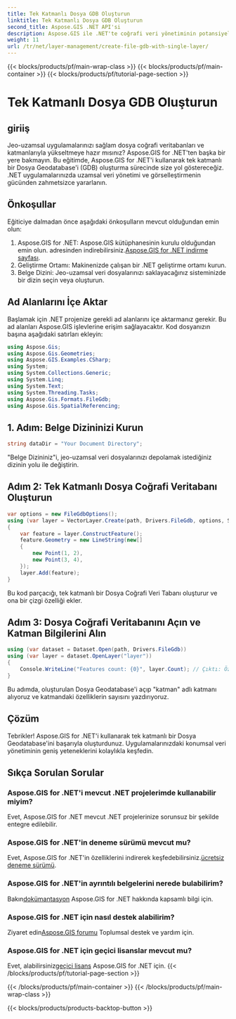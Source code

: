 ```yaml
---
title: Tek Katmanlı Dosya GDB Oluşturun
linktitle: Tek Katmanlı Dosya GDB Oluşturun
second_title: Aspose.GIS .NET API'si
description: Aspose.GIS ile .NET'te coğrafi veri yönetiminin potansiyelini ortaya çıkarın. Dosya Coğrafi Veritabanlarını ve katmanlarını adım adım nasıl oluşturacağınızı öğrenin. Şimdi İndirin!
weight: 11
url: /tr/net/layer-management/create-file-gdb-with-single-layer/
---
```


{{< blocks/products/pf/main-wrap-class >}}
{{< blocks/products/pf/main-container >}}
{{< blocks/products/pf/tutorial-page-section >}}

# Tek Katmanlı Dosya GDB Oluşturun

## giriiş
Jeo-uzamsal uygulamalarınızı sağlam dosya coğrafi veritabanları ve katmanlarıyla yükseltmeye hazır mısınız? Aspose.GIS for .NET'ten başka bir yere bakmayın. Bu eğitimde, Aspose.GIS for .NET'i kullanarak tek katmanlı bir Dosya Geodatabase'i (GDB) oluşturma sürecinde size yol göstereceğiz. .NET uygulamalarınızda uzamsal veri yönetimi ve görselleştirmenin gücünden zahmetsizce yararlanın.
## Önkoşullar
Eğiticiye dalmadan önce aşağıdaki önkoşulların mevcut olduğundan emin olun:
1.  Aspose.GIS for .NET: Aspose.GIS kütüphanesinin kurulu olduğundan emin olun. adresinden indirebilirsiniz.[Aspose.GIS for .NET indirme sayfası](https://releases.aspose.com/gis/net/).
2. Geliştirme Ortamı: Makinenizde çalışan bir .NET geliştirme ortamı kurun.
3. Belge Dizini: Jeo-uzamsal veri dosyalarınızı saklayacağınız sisteminizde bir dizin seçin veya oluşturun.
## Ad Alanlarını İçe Aktar
Başlamak için .NET projenize gerekli ad alanlarını içe aktarmanız gerekir. Bu ad alanları Aspose.GIS işlevlerine erişim sağlayacaktır. Kod dosyanızın başına aşağıdaki satırları ekleyin:
```csharp
using Aspose.Gis;
using Aspose.Gis.Geometries;
using Aspose.GIS.Examples.CSharp;
using System;
using System.Collections.Generic;
using System.Linq;
using System.Text;
using System.Threading.Tasks;
using Aspose.Gis.Formats.FileGdb;
using Aspose.Gis.SpatialReferencing;
```
## 1. Adım: Belge Dizininizi Kurun
```csharp
string dataDir = "Your Document Directory";
```
"Belge Dizininiz"i, jeo-uzamsal veri dosyalarınızı depolamak istediğiniz dizinin yolu ile değiştirin.
## Adım 2: Tek Katmanlı Dosya Coğrafi Veritabanı Oluşturun
```csharp
var options = new FileGdbOptions();
using (var layer = VectorLayer.Create(path, Drivers.FileGdb, options, SpatialReferenceSystem.Wgs84))
{
    var feature = layer.ConstructFeature();
    feature.Geometry = new LineString(new[]
    {
        new Point(1, 2),
        new Point(3, 4),
    });
    layer.Add(feature);
}
```
Bu kod parçacığı, tek katmanlı bir Dosya Coğrafi Veri Tabanı oluşturur ve ona bir çizgi özelliği ekler.
## Adım 3: Dosya Coğrafi Veritabanını Açın ve Katman Bilgilerini Alın
```csharp
using (var dataset = Dataset.Open(path, Drivers.FileGdb))
using (var layer = dataset.OpenLayer("layer"))
{
    Console.WriteLine("Features count: {0}", layer.Count); // Çıktı: Özellik sayısı: 1
}
```
Bu adımda, oluşturulan Dosya Geodatabase'i açıp "katman" adlı katmanı alıyoruz ve katmandaki özelliklerin sayısını yazdırıyoruz.
## Çözüm
Tebrikler! Aspose.GIS for .NET'i kullanarak tek katmanlı bir Dosya Geodatabase'ini başarıyla oluşturdunuz. Uygulamalarınızdaki konumsal veri yönetiminin geniş yeteneklerini kolaylıkla keşfedin.
## Sıkça Sorulan Sorular
### Aspose.GIS for .NET'i mevcut .NET projelerimde kullanabilir miyim?
Evet, Aspose.GIS for .NET mevcut .NET projelerinize sorunsuz bir şekilde entegre edilebilir.
### Aspose.GIS for .NET'in deneme sürümü mevcut mu?
 Evet, Aspose.GIS for .NET'in özelliklerini indirerek keşfedebilirsiniz.[ücretsiz deneme sürümü](https://releases.aspose.com/).
### Aspose.GIS for .NET'in ayrıntılı belgelerini nerede bulabilirim?
 Bakın[dokümantasyon](https://reference.aspose.com/gis/net/) Aspose.GIS for .NET hakkında kapsamlı bilgi için.
### Aspose.GIS for .NET için nasıl destek alabilirim?
 Ziyaret edin[Aspose.GIS forumu](https://forum.aspose.com/c/gis/33) Toplumsal destek ve yardım için.
### Aspose.GIS for .NET için geçici lisanslar mevcut mu?
 Evet, alabilirsiniz[geçici lisans](https://purchase.aspose.com/temporary-license/) Aspose.GIS for .NET için.
{{< /blocks/products/pf/tutorial-page-section >}}

{{< /blocks/products/pf/main-container >}}
{{< /blocks/products/pf/main-wrap-class >}}

{{< blocks/products/products-backtop-button >}}
